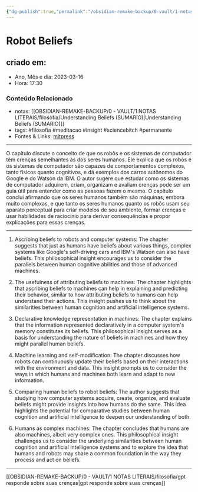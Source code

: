 ```yaml
---
{"dg-publish":true,"permalink":"/obsidian-remake-backup/0-vault/1-notas-literais/filosofia/robot-beliefs/","title":"Robot Beliefs","tags":["filosofia","meditacao","insight","sciencebitch","permanente"],"dgHomeLink":true,"dgShowLocalGraph":true,"dgShowFileTree":true,"noteIcon":""}
---
```



# Robot Beliefs

## criado em: 

- Ano, Mês e dia: 2023-03-16
- Hora: 17:30

### Conteúdo Relacionado

- notas: [[OBSIDIAN-REMAKE-BACKUP/0 - VAULT/1 NOTAS LITERAIS/filosofia/Understanding Beliefs (SUMARIO)\|Understanding Beliefs (SUMARIO)]]
- tags: #filosofia #meditacao #insight #sciencebitch #permanente
- Fontes & Links: [mitpress](https://mitpress.mit.edu/9780262526432/understanding-beliefs/)
---

O capítulo discute o conceito de que os robôs e os sistemas de computador têm crenças semelhantes às dos seres humanos. Ele explica que os robôs e os sistemas de computador são capazes de comportamentos complexos, tanto físicos quanto cognitivos, e dá exemplos dos carros autônomos do Google e do Watson da IBM. O autor sugere que estudar como os sistemas de computador adquirem, criam, organizam e avaliam crenças pode ser um guia útil para entender como as pessoas fazem o mesmo. O capítulo conclui afirmando que os seres humanos também são máquinas, embora muito complexas, e que tanto os seres humanos quanto os robôs usam seu aparato perceptual para criar modelos de seu ambiente, formar crenças e usar habilidades de raciocínio para derivar consequências e propor explicações para essas crenças.

---

1. Ascribing beliefs to robots and computer systems: The chapter suggests that just as humans have beliefs about various things, complex systems like Google's self-driving cars and IBM's Watson can also have beliefs. This philosophical insight encourages us to consider the parallels between human cognitive abilities and those of advanced machines.

2. The usefulness of attributing beliefs to machines: The chapter highlights that ascribing beliefs to machines can help in explaining and predicting their behavior, similar to how attributing beliefs to humans can help understand their actions. This insight pushes us to think about the similarities between human cognition and artificial intelligence systems.

3. Declarative knowledge representation in machines: The chapter explains that the information represented declaratively in a computer system's memory constitutes its beliefs. This philosophical insight serves as a basis for understanding the nature of beliefs in machines and how they might parallel human beliefs.

4. Machine learning and self-modification: The chapter discusses how robots can continuously update their beliefs based on their interactions with the environment and data. This insight prompts us to consider the ways in which humans and machines both learn and adapt to new information.

5. Comparing human beliefs to robot beliefs: The author suggests that studying how computer systems acquire, create, organize, and evaluate beliefs might provide insights into how humans do the same. This idea highlights the potential for comparative studies between human cognition and artificial intelligence to deepen our understanding of both.

6. Humans as complex machines: The chapter concludes that humans are also machines, albeit very complex ones. This philosophical insight challenges us to consider the underlying similarities between human cognition and artificial intelligence systems and to explore the idea that humans and robots may share a common foundation in the way they process and act on beliefs.

---

[[OBSIDIAN-REMAKE-BACKUP/0 - VAULT/1 NOTAS LITERAIS/filosofia/gpt responde sobre suas crenças\|gpt responde sobre suas crenças]]
